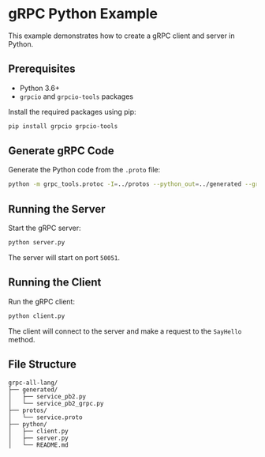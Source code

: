 # gRPC Python Example

This example demonstrates how to create a gRPC client and server in Python.

## Prerequisites

- Python 3.6+
- `grpcio` and `grpcio-tools` packages

Install the required packages using pip:

```sh
pip install grpcio grpcio-tools
```

## Generate gRPC Code

Generate the Python code from the `.proto` file:

```sh
python -m grpc_tools.protoc -I=../protos --python_out=../generated --grpc_python_out=../generated ../protos/service.proto
```

## Running the Server

Start the gRPC server:

```sh
python server.py
```

The server will start on port `50051`.

## Running the Client

Run the gRPC client:

```sh
python client.py
```

The client will connect to the server and make a request to the `SayHello` method.

## File Structure

```
grpc-all-lang/
├── generated/
│   ├── service_pb2.py
│   └── service_pb2_grpc.py
├── protos/
│   └── service.proto
├── python/
│   ├── client.py
│   ├── server.py
│   └── README.md
```
